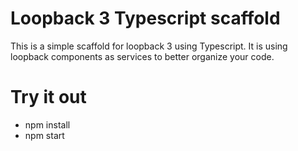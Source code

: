 # Loopback 3 Typescript scaffold

This is a simple scaffold for loopback 3 using Typescript. It is using
loopback components as services to better organize your code.

# Try it out
* npm install
* npm start